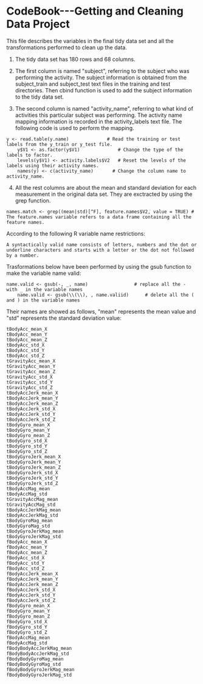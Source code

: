 CodeBook---Getting and Cleaning Data Project
============================================
This file describes the variables in the final tidy data set and all the transformations performed to clean up the data.

1. The tidy data set has 180 rows and 68 columns. 

2. The first column is named "subject", referring to the subject who was performing the activity. The subject information is obtained from the subject_train and subject_test text files in the training and test directories. Then cbind function is used to add the subject information to the tidy data set. 

3. The second column is named "activity_name", referring to what kind of activities this particular subject was performing. The activity name mapping information is recorded in the activity_labels text file. The following code is used to perform the mapping.
<pre><code>y &lt;- read.table(y.name)              # Read the training or test labels from the y_train or y_test file.
    y$V1 &lt;- as.factor(y$V1)              # Change the type of the labels to factor.
    levels(y$V1) &lt;- activity.labels$V2   # Reset the levels of the labels using their activity names.
    names(y) &lt;- c(activity_name)       # Change the column name to activity_name.
</code></pre>

4. All the rest columns are about the mean and standard deviation for each measurement in the original data set. They are exctracted by using the grep function. 
<pre><code>names.match &lt;- grep((mean|std)[^F], feature.names$V2, value = TRUE) # The feature.names variable refers to a data frame containing all the feature names.
</code></pre>
According to the following R variable name restrictions: 
<pre><code>A syntactically valid name consists of letters, numbers and the dot or underline characters and starts with a letter or the dot not followed by a number.
</code></pre>
Trasformations below have been performed by using the gsub function to make the variable name valid:
<pre><code>name.valid &lt;- gsub(-, _, name)	             # replace all the - with _ in the variable names
    name.valid &lt;- gsub(\\(\\), , name.valiid)	  # delete all the ( and ) in the variable names
</code></pre>
Their names are showed as follows, "mean" represents the mean value and "std" represents the standard deviation value: 
<pre><code>tBodyAcc_mean_X 
tBodyAcc_mean_Y 
tBodyAcc_mean_Z 
tBodyAcc_std_X 
tBodyAcc_std_Y 
tBodyAcc_std_Z 
tGravityAcc_mean_X 
tGravityAcc_mean_Y 
tGravityAcc_mean_Z 
tGravityAcc_std_X 
tGravityAcc_std_Y 
tGravityAcc_std_Z 
tBodyAccJerk_mean_X 
tBodyAccJerk_mean_Y 
tBodyAccJerk_mean_Z 
tBodyAccJerk_std_X 
tBodyAccJerk_std_Y 
tBodyAccJerk_std_Z 
tBodyGyro_mean_X 
tBodyGyro_mean_Y 
tBodyGyro_mean_Z 
tBodyGyro_std_X 
tBodyGyro_std_Y 
tBodyGyro_std_Z 
tBodyGyroJerk_mean_X 
tBodyGyroJerk_mean_Y 
tBodyGyroJerk_mean_Z 
tBodyGyroJerk_std_X 
tBodyGyroJerk_std_Y 
tBodyGyroJerk_std_Z 
tBodyAccMag_mean 
tBodyAccMag_std 
tGravityAccMag_mean 
tGravityAccMag_std 
tBodyAccJerkMag_mean 
tBodyAccJerkMag_std 
tBodyGyroMag_mean 
tBodyGyroMag_std 
tBodyGyroJerkMag_mean 
tBodyGyroJerkMag_std 
fBodyAcc_mean_X 
fBodyAcc_mean_Y 
fBodyAcc_mean_Z 
fBodyAcc_std_X 
fBodyAcc_std_Y 
fBodyAcc_std_Z 
fBodyAccJerk_mean_X 
fBodyAccJerk_mean_Y 
fBodyAccJerk_mean_Z 
fBodyAccJerk_std_X 
fBodyAccJerk_std_Y 
fBodyAccJerk_std_Z 
fBodyGyro_mean_X 
fBodyGyro_mean_Y 
fBodyGyro_mean_Z 
fBodyGyro_std_X 
fBodyGyro_std_Y 
fBodyGyro_std_Z 
fBodyAccMag_mean 
fBodyAccMag_std 
fBodyBodyAccJerkMag_mean 
fBodyBodyAccJerkMag_std 
fBodyBodyGyroMag_mean 
fBodyBodyGyroMag_std 
fBodyBodyGyroJerkMag_mean 
fBodyBodyGyroJerkMag_std
</code></pre>